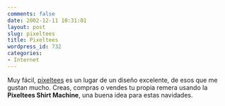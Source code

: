 ```yaml
---
comments: false
date: 2002-12-11 10:31:01
layout: post
slug: pixeltees
title: Pixeltees
wordpress_id: 732
categories:
- Internet
---
```


Muy fácil, [pixeltees](http://www.pixeltees.com/) es un lugar de un diseño excelente, de esos que me gustan mucho. Creas, compras o vendes tu propia remera usando la **Pixeltees Shirt Machine**, una buena idea para estas navidades.




 
